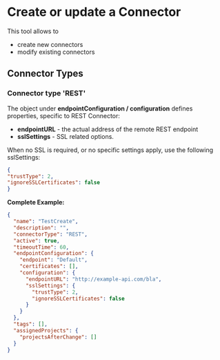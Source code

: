 # Create or update a Connector

This tool allows to 
* create new connectors
* modify existing connectors

## Connector Types

### Connector type 'REST'

The object under **endpointConfiguration / configuration** defines properties, specific to REST Connector:  
* **endpointURL** - the actual address of the remote REST endpoint
* **sslSettings** - SSL related options. 

When no SSL is required, or no specific settings apply, use the following sslSettings:
```json
{
"trustType": 2,
"ignoreSSLCertificates": false
}
```

**Complete Example:** 
```json
{
  "name": "TestCreate",
  "description": "",
  "connectorType": "REST",
  "active": true,
  "timeoutTime": 60,
  "endpointConfiguration": {
    "endpoint": "Default",
    "certificates": [],
    "configuration": {
      "endpointURL": "http://example-api.com/bla",
      "sslSettings": {
        "trustType": 2,
        "ignoreSSLCertificates": false
      }
    }
  },
  "tags": [],
  "assignedProjects": {
    "projectsAfterChange": []
  }
}
```


